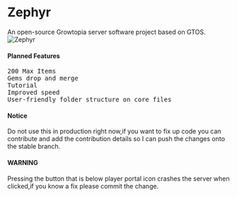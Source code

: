 # Zephyr
An open-source Growtopia server software project based on GTOS.![Zephyr](https://discordapp.com/api/guilds/909810446192758826/widget.png?style=shield)
#### Planned Features
<pre>
200 Max Items
Gems drop and merge
Tutorial
Improved speed
User-friendly folder structure on core files
</pre>
#### Notice
Do not use this in production right now,if you want to fix up code you can contribute and add the contribution details so I can push the changes onto the stable branch.
#### WARNING
Pressing the button that is below player portal icon crashes the server when clicked,if you know a fix please commit the change.
